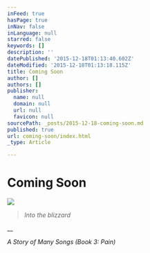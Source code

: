 ```yaml
---
inFeed: true
hasPage: true
inNav: false
inLanguage: null
starred: false
keywords: []
description: ''
datePublished: '2015-12-18T01:13:40.602Z'
dateModified: '2015-12-18T01:13:18.115Z'
title: Coming Soon
author: []
authors: []
publisher:
  name: null
  domain: null
  url: null
  favicon: null
sourcePath: _posts/2015-12-18-coming-soon.md
published: true
url: coming-soon/index.html
_type: Article

---
```

# Coming Soon
![](https://the-grid-user-content.s3-us-west-2.amazonaws.com/687bbb54-e1f8-42ad-9359-ada5321c0c71.png)

> _Into the blizzard_

__

_A Story of Many Songs (Book 3: Pain)_